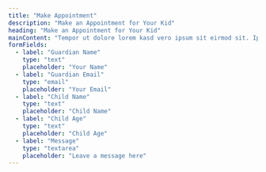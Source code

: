 ```yaml
---
title: "Make Appointment"
description: "Make an Appointment for Your Kid"
heading: "Make an Appointment for Your Kid"
mainContent: "Tempor ut dolore lorem kasd vero ipsum sit eirmod sit. Ipsum diam justo sed rebum vero dolor duo."
formFields:
  - label: "Guardian Name"
    type: "text"
    placeholder: "Your Name"
  - label: "Guardian Email"
    type: "email"
    placeholder: "Your Email"
  - label: "Child Name"
    type: "text"
    placeholder: "Child Name"
  - label: "Child Age"
    type: "text"
    placeholder: "Child Age"
  - label: "Message"
    type: "textarea"
    placeholder: "Leave a message here"
---
```

